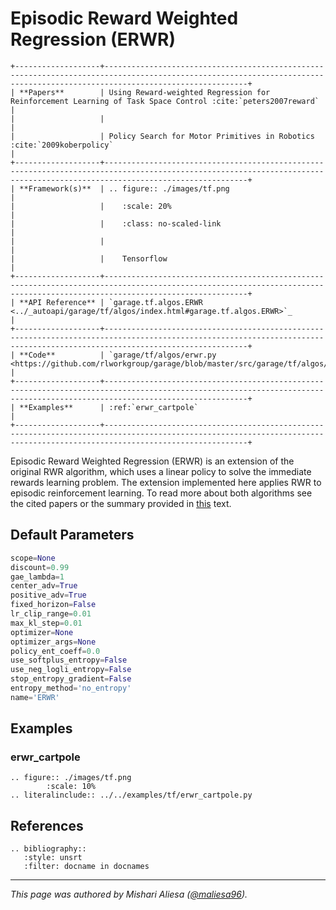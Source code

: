 # Episodic Reward Weighted Regression (ERWR)

```eval_rst
+-------------------+----------------------------------------------------------------------------------------------------------------------------------------------------------------------------+
| **Papers**        | Using Reward-weighted Regression for Reinforcement Learning of Task Space Control :cite:`peters2007reward`                                                                 |
|                   |                                                                                                                                                                            |
|                   | Policy Search for Motor Primitives in Robotics :cite:`2009koberpolicy`                                                                                                     |
+-------------------+----------------------------------------------------------------------------------------------------------------------------------------------------------------------------+
| **Framework(s)**  | .. figure:: ./images/tf.png                                                                                                                                                |
|                   |    :scale: 20%                                                                                                                                                             |
|                   |    :class: no-scaled-link                                                                                                                                                  |
|                   |                                                                                                                                                                            |
|                   |    Tensorflow                                                                                                                                                              |
+-------------------+----------------------------------------------------------------------------------------------------------------------------------------------------------------------------+
| **API Reference** | `garage.tf.algos.ERWR <../_autoapi/garage/tf/algos/index.html#garage.tf.algos.ERWR>`_                                                                                      |
+-------------------+----------------------------------------------------------------------------------------------------------------------------------------------------------------------------+
| **Code**          | `garage/tf/algos/erwr.py <https://github.com/rlworkgroup/garage/blob/master/src/garage/tf/algos/erwr.py>`_                                                                 |
+-------------------+----------------------------------------------------------------------------------------------------------------------------------------------------------------------------+
| **Examples**      | :ref:`erwr_cartpole`                                                                                                                                                       |
+-------------------+----------------------------------------------------------------------------------------------------------------------------------------------------------------------------+
```

Episodic Reward Weighted Regression (ERWR) is an extension of the original RWR algorithm, which uses a linear policy to solve the immediate rewards learning problem. The extension implemented here applies RWR to episodic reinforcement learning. To read more about both algorithms see the cited papers or the summary provided in [this](https://spiral.imperial.ac.uk:8443/bitstream/10044/1/12051/7/fnt_corrected_2014-8-22.pdf) text.

## Default Parameters

```python
scope=None
discount=0.99
gae_lambda=1
center_adv=True
positive_adv=True
fixed_horizon=False
lr_clip_range=0.01
max_kl_step=0.01
optimizer=None
optimizer_args=None
policy_ent_coeff=0.0
use_softplus_entropy=False
use_neg_logli_entropy=False
stop_entropy_gradient=False
entropy_method='no_entropy'
name='ERWR'
```

## Examples

### erwr_cartpole

```eval_rst
.. figure:: ./images/tf.png
        :scale: 10%
.. literalinclude:: ../../examples/tf/erwr_cartpole.py
```

## References

```eval_rst
.. bibliography::
   :style: unsrt
   :filter: docname in docnames
```

----

*This page was authored by Mishari Aliesa ([@maliesa96](https://github.com/maliesa96)).*

